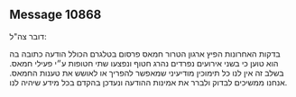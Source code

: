 ## Message 10868

דובר צה"ל:

‏בדקות האחרונות הפיץ ארגון הטרור חמאס פרסום בטלגרם הכולל הודעה כתובה בה הוא טוען כי בשני אירועים נפרדים נהרג חטוף ונפצעו שתי חטופות ע״י פעילי חמאס.
בשלב זה אין לנו כל תימוכין מודיעיני שמאפשר להפריך או לאושש את טענות החמאס. 
אנחנו ממשיכים לבדוק ולברר את אמינות ההודעה ונעדכן בהקדם בכל מידע שיהיה לנו.

